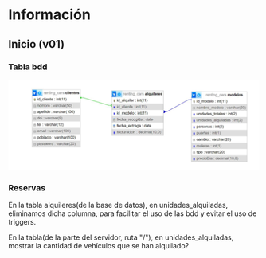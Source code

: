 # Información

## Inicio (v01)
### Tabla bdd

![Tabla base de datos](img/tablas-start.png)

### Reservas
En la tabla alquileres(de la base de datos), en unidades_alquiladas, eliminamos dicha columna, para facilitar el uso de las bdd y evitar el uso de triggers.

En la tabla(de la parte del servidor, ruta "/"), en unidades_alquiladas, mostrar la cantidad de vehículos que se han alquilado?